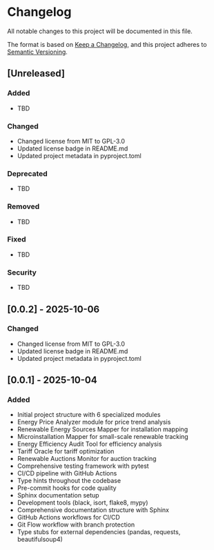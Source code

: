 # Changelog

All notable changes to this project will be documented in this file.

The format is based on [Keep a Changelog](https://keepachangelog.com/en/1.0.0/),
and this project adheres to [Semantic Versioning](https://semver.org/spec/v2.0.0.html).

## [Unreleased]

### Added

- TBD

### Changed

- Changed license from MIT to GPL-3.0
- Updated license badge in README.md
- Updated project metadata in pyproject.toml

### Deprecated

- TBD

### Removed

- TBD

### Fixed

- TBD

### Security

- TBD

## [0.0.2] - 2025-10-06

### Changed

- Changed license from MIT to GPL-3.0
- Updated license badge in README.md
- Updated project metadata in pyproject.toml

## [0.0.1] - 2025-10-04

### Added

- Initial project structure with 6 specialized modules
- Energy Price Analyzer module for price trend analysis
- Renewable Energy Sources Mapper for installation mapping
- Microinstallation Mapper for small-scale renewable tracking
- Energy Efficiency Audit Tool for efficiency analysis
- Tariff Oracle for tariff optimization
- Renewable Auctions Monitor for auction tracking
- Comprehensive testing framework with pytest
- CI/CD pipeline with GitHub Actions
- Type hints throughout the codebase
- Pre-commit hooks for code quality
- Sphinx documentation setup
- Development tools (black, isort, flake8, mypy)
- Comprehensive documentation structure with Sphinx
- GitHub Actions workflows for CI/CD
- Git Flow workflow with branch protection
- Type stubs for external dependencies (pandas, requests, beautifulsoup4)
